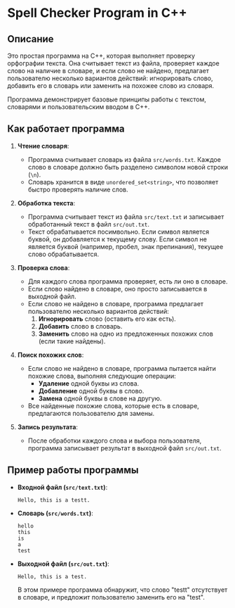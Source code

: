 # Spell Checker Program in C++

## Описание

Это простая программа на C++, которая выполняет проверку орфографии текста. Она считывает текст из файла, проверяет каждое слово на наличие в словаре, и если слово не найдено, предлагает пользователю несколько вариантов действий: игнорировать слово, добавить его в словарь или заменить на похожее слово из словаря.

Программа демонстрирует базовые принципы работы с текстом, словарями и пользовательским вводом в C++.

## Как работает программа

1. **Чтение словаря**:
   - Программа считывает словарь из файла `src/words.txt`. Каждое слово в словаре должно быть разделено символом новой строки (`\n`).
   - Словарь хранится в виде `unordered_set<string>`, что позволяет быстро проверять наличие слов.

2. **Обработка текста**:
   - Программа считывает текст из файла `src/text.txt` и записывает обработанный текст в файл `src/out.txt`.
   - Текст обрабатывается посимвольно. Если символ является буквой, он добавляется к текущему слову. Если символ не является буквой (например, пробел, знак препинания), текущее слово обрабатывается.

3. **Проверка слова**:
   - Для каждого слова программа проверяет, есть ли оно в словаре.
   - Если слово найдено в словаре, оно просто записывается в выходной файл.
   - Если слово не найдено в словаре, программа предлагает пользователю несколько вариантов действий:
     1. **Игнорировать** слово (оставить его как есть).
     2. **Добавить** слово в словарь.
     3. **Заменить** слово на одно из предложенных похожих слов (если такие найдены).

4. **Поиск похожих слов**:
   - Если слово не найдено в словаре, программа пытается найти похожие слова, выполняя следующие операции:
     - **Удаление** одной буквы из слова.
     - **Добавление** одной буквы в слово.
     - **Замена** одной буквы в слове на другую.
   - Все найденные похожие слова, которые есть в словаре, предлагаются пользователю для замены.

5. **Запись результата**:
   - После обработки каждого слова и выбора пользователя, программа записывает результат в выходной файл `src/out.txt`.

## Пример работы программы

- **Входной файл (`src/text.txt`)**:
  ```
  Hello, this is a testt.
  ```

- **Словарь (`src/words.txt`)**:
  ```
  hello
  this
  is
  a
  test
  ```

- **Выходной файл (`src/out.txt`)**:
  ```
  Hello, this is a test.
  ```

  В этом примере программа обнаружит, что слово "testt" отсутствует в словаре, и предложит пользователю заменить его на "test".
